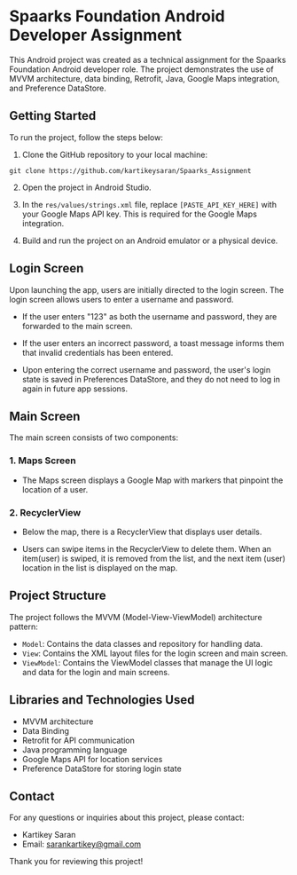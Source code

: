 # Spaarks Foundation Android Developer Assignment

This Android project was created as a technical assignment for the Spaarks Foundation Android developer role. The project demonstrates the use of MVVM architecture, data binding, Retrofit, Java, Google Maps integration, and Preference DataStore.

## Getting Started

To run the project, follow the steps below:

1. Clone the GitHub repository to your local machine:
   
  ```
  git clone https://github.com/kartikeysaran/Spaarks_Assignment
  ```
2. Open the project in Android Studio.

3. In the `res/values/strings.xml` file, replace `[PASTE_API_KEY_HERE]` with your Google Maps API key. This is required for the Google Maps integration.

4. Build and run the project on an Android emulator or a physical device.

## Login Screen

Upon launching the app, users are initially directed to the login screen. The login screen allows users to enter a username and password. 

- If the user enters "123" as both the username and password, they are forwarded to the main screen.

- If the user enters an incorrect password, a toast message informs them that invalid credentials has been entered.

- Upon entering the correct username and password, the user's login state is saved in Preferences DataStore, and they do not need to log in again in future app sessions.

## Main Screen

The main screen consists of two components:

### 1. Maps Screen

- The Maps screen displays a Google Map with markers that pinpoint the location of a user.

### 2. RecyclerView

- Below the map, there is a RecyclerView that displays user details.

- Users can swipe items in the RecyclerView to delete them. When an item(user) is swiped, it is removed from the list, and the next item (user) location in the list is displayed on the map.

## Project Structure

The project follows the MVVM (Model-View-ViewModel) architecture pattern:

- `Model`: Contains the data classes and repository for handling data.
- `View`: Contains the XML layout files for the login screen and main screen.
- `ViewModel`: Contains the ViewModel classes that manage the UI logic and data for the login and main screens.

## Libraries and Technologies Used

- MVVM architecture
- Data Binding
- Retrofit for API communication
- Java programming language
- Google Maps API for location services
- Preference DataStore for storing login state

## Contact

For any questions or inquiries about this project, please contact:

- Kartikey Saran
- Email: sarankartikey@gmail.com

Thank you for reviewing this project!
